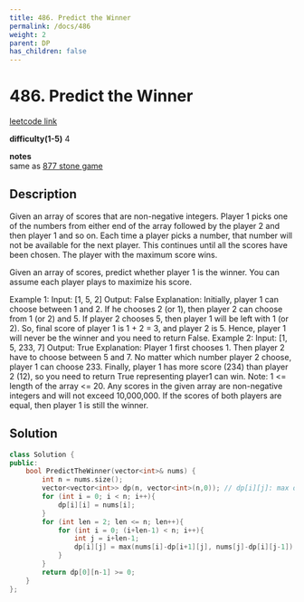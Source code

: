 ```yaml
---
title: 486. Predict the Winner
permalink: /docs/486
weight: 2
parent: DP
has_children: false
---
```

# 486. Predict the Winner
[leetcode link](https://leetcode.com/problems/predict-the-winner/)

**difficulty(1-5)** 
4

**notes**   
same as [877 stone game](/docs/877)

## Description
Given an array of scores that are non-negative integers. Player 1 picks one of the numbers from either end of the array followed by the player 2 and then player 1 and so on. Each time a player picks a number, that number will not be available for the next player. This continues until all the scores have been chosen. The player with the maximum score wins.

Given an array of scores, predict whether player 1 is the winner. You can assume each player plays to maximize his score.

Example 1:
Input: [1, 5, 2]
Output: False
Explanation: Initially, player 1 can choose between 1 and 2. 
If he chooses 2 (or 1), then player 2 can choose from 1 (or 2) and 5. If player 2 chooses 5, then player 1 will be left with 1 (or 2). 
So, final score of player 1 is 1 + 2 = 3, and player 2 is 5. 
Hence, player 1 will never be the winner and you need to return False.
Example 2:
Input: [1, 5, 233, 7]
Output: True
Explanation: Player 1 first chooses 1. Then player 2 have to choose between 5 and 7. No matter which number player 2 choose, player 1 can choose 233.
Finally, player 1 has more score (234) than player 2 (12), so you need to return True representing player1 can win.
Note:
1 <= length of the array <= 20.
Any scores in the given array are non-negative integers and will not exceed 10,000,000.
If the scores of both players are equal, then player 1 is still the winner.

## Solution
```c++
class Solution {
public:
    bool PredictTheWinner(vector<int>& nums) {
        int n = nums.size();
        vector<vector<int>> dp(n, vector<int>(n,0)); // dp[i][j]: max diff for player 1
        for (int i = 0; i < n; i++){
            dp[i][i] = nums[i];
        }
        for (int len = 2; len <= n; len++){
            for (int i = 0; (i+len-1) < n; i++){
                int j = i+len-1;
                dp[i][j] = max(nums[i]-dp[i+1][j], nums[j]-dp[i][j-1]);
            }
        }
        return dp[0][n-1] >= 0;
    }
};
```

<!-- 
Default label
{: .label }

Blue label
{: .label .label-blue }

Stable
{: .label .label-green }

New release
{: .label .label-purple }

Coming soon
{: .label .label-yellow }

Deprecated
{: .label .label-red } -->
